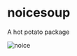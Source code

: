 # noicesoup
A hot potato package

![noice](https://thumbs.gfycat.com/CoordinatedEnergeticChipmunk-size_restricted.gif)
